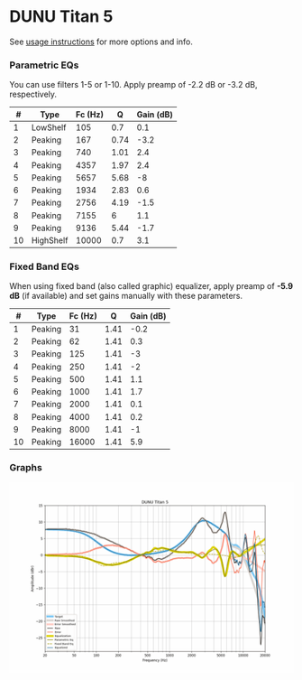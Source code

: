 # DUNU Titan 5
See [usage instructions](https://github.com/jaakkopasanen/AutoEq#usage) for more options and info.

### Parametric EQs
You can use filters 1-5 or 1-10. Apply preamp of -2.2 dB or -3.2 dB, respectively.

|   # | Type      |   Fc (Hz) |    Q |   Gain (dB) |
|-----|-----------|-----------|------|-------------|
|   1 | LowShelf  |       105 | 0.7  |         0.1 |
|   2 | Peaking   |       167 | 0.74 |        -3.2 |
|   3 | Peaking   |       740 | 1.01 |         2.4 |
|   4 | Peaking   |      4357 | 1.97 |         2.4 |
|   5 | Peaking   |      5657 | 5.68 |        -8   |
|   6 | Peaking   |      1934 | 2.83 |         0.6 |
|   7 | Peaking   |      2756 | 4.19 |        -1.5 |
|   8 | Peaking   |      7155 | 6    |         1.1 |
|   9 | Peaking   |      9136 | 5.44 |        -1.7 |
|  10 | HighShelf |     10000 | 0.7  |         3.1 |

### Fixed Band EQs
When using fixed band (also called graphic) equalizer, apply preamp of **-5.9 dB** (if available) and set gains manually with these parameters.

|   # | Type    |   Fc (Hz) |    Q |   Gain (dB) |
|-----|---------|-----------|------|-------------|
|   1 | Peaking |        31 | 1.41 |        -0.2 |
|   2 | Peaking |        62 | 1.41 |         0.3 |
|   3 | Peaking |       125 | 1.41 |        -3   |
|   4 | Peaking |       250 | 1.41 |        -2   |
|   5 | Peaking |       500 | 1.41 |         1.1 |
|   6 | Peaking |      1000 | 1.41 |         1.7 |
|   7 | Peaking |      2000 | 1.41 |         0.1 |
|   8 | Peaking |      4000 | 1.41 |         0.2 |
|   9 | Peaking |      8000 | 1.41 |        -1   |
|  10 | Peaking |     16000 | 1.41 |         5.9 |

### Graphs
![](./DUNU%20Titan%205.png)
